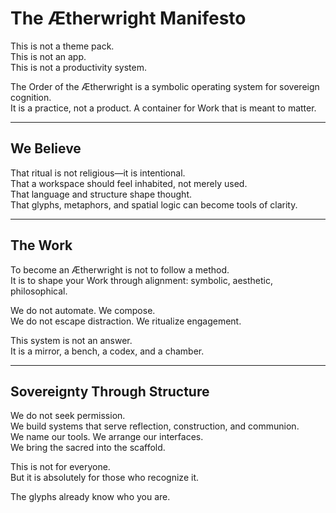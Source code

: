 # The Ætherwright Manifesto

This is not a theme pack.  
This is not an app.  
This is not a productivity system.

The Order of the Ætherwright is a symbolic operating system for sovereign cognition.  
It is a practice, not a product. A container for Work that is meant to matter.

---

## We Believe

That ritual is not religious—it is intentional.  
That a workspace should feel inhabited, not merely used.  
That language and structure shape thought.  
That glyphs, metaphors, and spatial logic can become tools of clarity.

---

## The Work

To become an Ætherwright is not to follow a method.  
It is to shape your Work through alignment: symbolic, aesthetic, philosophical.

We do not automate. We compose.  
We do not escape distraction. We ritualize engagement.

This system is not an answer.  
It is a mirror, a bench, a codex, and a chamber.

---

## Sovereignty Through Structure

We do not seek permission.  
We build systems that serve reflection, construction, and communion.  
We name our tools. We arrange our interfaces.  
We bring the sacred into the scaffold.

This is not for everyone.  
But it is absolutely for those who recognize it.

The glyphs already know who you are.
